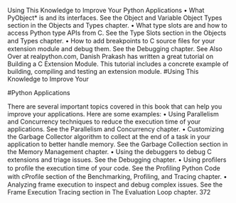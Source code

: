 Using This Knowledge to Improve Your Python Applications • What  PyObject*  is and its interfaces. See the Object and Variable Object Types section in the Objects and Types chapter. • What type slots are and how to access Python type APIs from C. See the Type Slots section in the Objects and Types chapter. • How to add breakpoints to C source ﬁles for your extension module and debug them. See the Debugging chapter. See Also Over at realpython.com, Danish Prakash has written a great tutorial on  Building a C Extension Module.  This tutorial includes a concrete example of building, compiling and testing an extension module. 
#Using This Knowledge to Improve Your 

 
#Python Applications 

 There are several important topics covered in this book that can help you improve your applications. Here are some examples: • Using Parallelism and Concurrency techniques to reduce the execution time of your applications. See the Parallelism and Concurrency chapter. • Customizing the Garbage Collector algorithm to collect at the end of a task in your application to better handle memory. See the Garbage Collection section in the Memory Management chapter. • Using the debuggers to debug C extensions and triage issues. See the Debugging chapter. • Using proﬁlers to proﬁle the execution time of your code. See the Proﬁling Python Code with cProﬁle section of the Benchmarking, Proﬁling, and Tracing chapter. • Analyzing frame execution to inspect and debug complex issues. See the Frame Execution Tracing section in The Evaluation Loop chapter. 372
